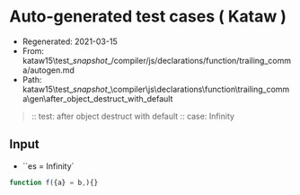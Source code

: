 # Auto-generated test cases ( Kataw )
- Regenerated: 2021-03-15
- From: kataw15\test\__snapshot__/compiler/js/declarations/function/trailing_comma/autogen.md
- Path: kataw15\test\__snapshot__\compiler\js\declarations\function\trailing_comma\gen\after_object_destruct_with_default
> :: test: after object destruct with default
> :: case: Infinity
## Input
- ``es = Infinity`

`````js
function f({a} = b,){}
`````
